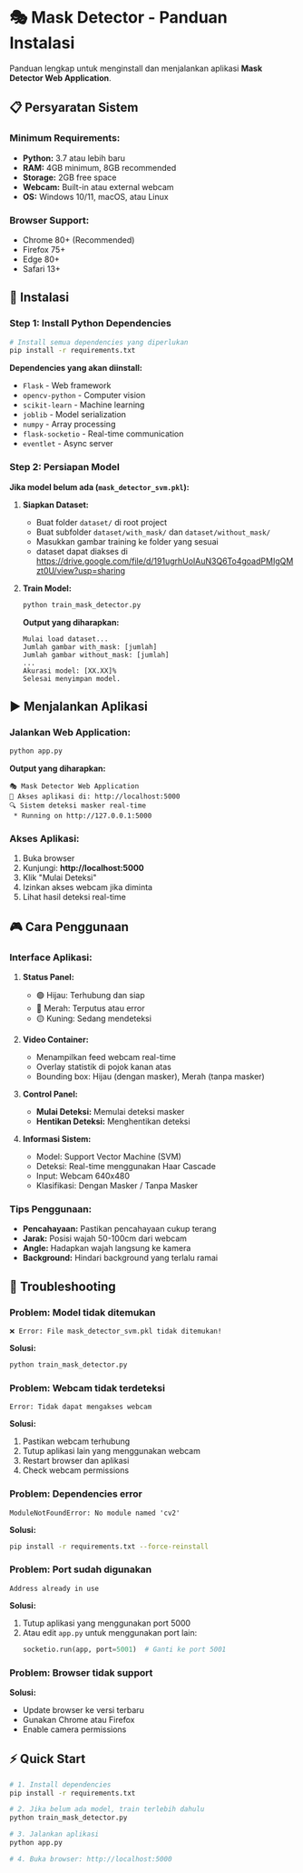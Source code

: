 # 🎭 Mask Detector - Panduan Instalasi

Panduan lengkap untuk menginstall dan menjalankan aplikasi **Mask Detector Web Application**.

## 📋 Persyaratan Sistem

### **Minimum Requirements:**

- **Python:** 3.7 atau lebih baru
- **RAM:** 4GB minimum, 8GB recommended
- **Storage:** 2GB free space
- **Webcam:** Built-in atau external webcam
- **OS:** Windows 10/11, macOS, atau Linux

### **Browser Support:**

- Chrome 80+ (Recommended)
- Firefox 75+
- Edge 80+
- Safari 13+

## 🚀 Instalasi

### **Step 1: Install Python Dependencies**

```bash
# Install semua dependencies yang diperlukan
pip install -r requirements.txt
```

**Dependencies yang akan diinstall:**

- `Flask` - Web framework
- `opencv-python` - Computer vision
- `scikit-learn` - Machine learning
- `joblib` - Model serialization
- `numpy` - Array processing
- `flask-socketio` - Real-time communication
- `eventlet` - Async server

### **Step 2: Persiapan Model**

**Jika model belum ada (`mask_detector_svm.pkl`):**

1. **Siapkan Dataset:**

   - Buat folder `dataset/` di root project
   - Buat subfolder `dataset/with_mask/` dan `dataset/without_mask/`
   - Masukkan gambar training ke folder yang sesuai
   - dataset dapat diakses di https://drive.google.com/file/d/191ugrhUoIAuN3Q6To4goadPMIgQMzt0U/view?usp=sharing

2. **Train Model:**

   ```bash
   python train_mask_detector.py
   ```

   **Output yang diharapkan:**

   ```
   Mulai load dataset...
   Jumlah gambar with_mask: [jumlah]
   Jumlah gambar without_mask: [jumlah]
   ...
   Akurasi model: [XX.XX]%
   Selesai menyimpan model.
   ```

## ▶️ Menjalankan Aplikasi

### **Jalankan Web Application:**

```bash
python app.py
```

**Output yang diharapkan:**

```
🎭 Mask Detector Web Application
📱 Akses aplikasi di: http://localhost:5000
🔍 Sistem deteksi masker real-time
 * Running on http://127.0.0.1:5000
```

### **Akses Aplikasi:**

1. Buka browser
2. Kunjungi: **http://localhost:5000**
3. Klik "Mulai Deteksi"
4. Izinkan akses webcam jika diminta
5. Lihat hasil deteksi real-time

## 🎮 Cara Penggunaan

### **Interface Aplikasi:**

1. **Status Panel:**

   - 🟢 Hijau: Terhubung dan siap
   - 🔴 Merah: Terputus atau error
   - 🟡 Kuning: Sedang mendeteksi

2. **Video Container:**

   - Menampilkan feed webcam real-time
   - Overlay statistik di pojok kanan atas
   - Bounding box: Hijau (dengan masker), Merah (tanpa masker)

3. **Control Panel:**

   - **Mulai Deteksi:** Memulai deteksi masker
   - **Hentikan Deteksi:** Menghentikan deteksi

4. **Informasi Sistem:**
   - Model: Support Vector Machine (SVM)
   - Deteksi: Real-time menggunakan Haar Cascade
   - Input: Webcam 640x480
   - Klasifikasi: Dengan Masker / Tanpa Masker

### **Tips Penggunaan:**

- **Pencahayaan:** Pastikan pencahayaan cukup terang
- **Jarak:** Posisi wajah 50-100cm dari webcam
- **Angle:** Hadapkan wajah langsung ke kamera
- **Background:** Hindari background yang terlalu ramai

## 🔧 Troubleshooting

### **Problem: Model tidak ditemukan**

```
❌ Error: File mask_detector_svm.pkl tidak ditemukan!
```

**Solusi:**

```bash
python train_mask_detector.py
```

### **Problem: Webcam tidak terdeteksi**

```
Error: Tidak dapat mengakses webcam
```

**Solusi:**

1. Pastikan webcam terhubung
2. Tutup aplikasi lain yang menggunakan webcam
3. Restart browser dan aplikasi
4. Check webcam permissions

### **Problem: Dependencies error**

```
ModuleNotFoundError: No module named 'cv2'
```

**Solusi:**

```bash
pip install -r requirements.txt --force-reinstall
```

### **Problem: Port sudah digunakan**

```
Address already in use
```

**Solusi:**

1. Tutup aplikasi yang menggunakan port 5000
2. Atau edit `app.py` untuk menggunakan port lain:
   ```python
   socketio.run(app, port=5001)  # Ganti ke port 5001
   ```

### **Problem: Browser tidak support**

**Solusi:**

- Update browser ke versi terbaru
- Gunakan Chrome atau Firefox
- Enable camera permissions

## ⚡ Quick Start

```bash
# 1. Install dependencies
pip install -r requirements.txt

# 2. Jika belum ada model, train terlebih dahulu
python train_mask_detector.py

# 3. Jalankan aplikasi
python app.py

# 4. Buka browser: http://localhost:5000
```
